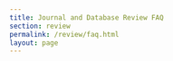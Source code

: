 ```yaml
---
title: Journal and Database Review FAQ
section: review
permalink: /review/faq.html
layout: page
---
```


